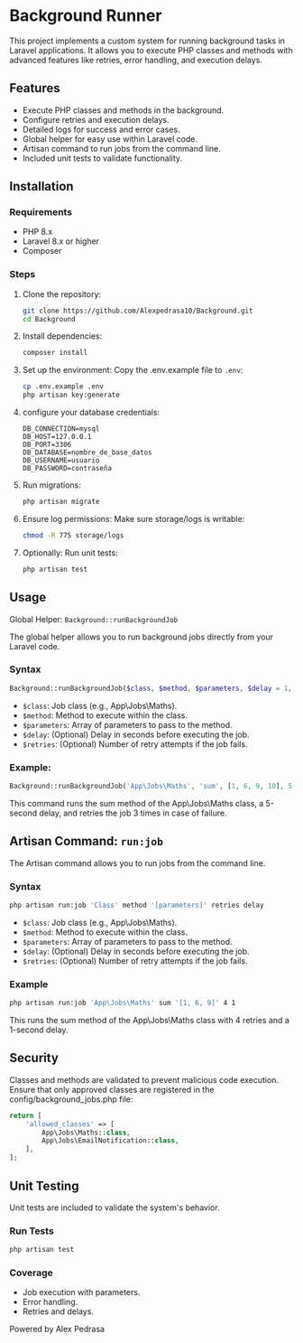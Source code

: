 # Background Runner

This project implements a custom system for running background tasks in Laravel applications. It allows you to execute PHP classes and methods with advanced features like retries, error handling, and execution delays.


## Features
- Execute PHP classes and methods in the background.
- Configure retries and execution delays.
- Detailed logs for success and error cases.
- Global helper for easy use within Laravel code.
- Artisan command to run jobs from the command line.
- Included unit tests to validate functionality.


## Installation

### Requirements
- PHP 8.x
- Laravel 8.x or higher
- Composer

### Steps
1. Clone the repository:
   ```bash
   git clone https://github.com/Alexpedrasa10/Background.git
   cd Background
    ```

2. Install dependencies:
    ```bash
    composer install
    ```

3. Set up the environment: Copy the .env.example file to `.env`:
    ```bash
    cp .env.example .env
    php artisan key:generate
    ```

4. configure your database credentials:
    ```env
    DB_CONNECTION=mysql
    DB_HOST=127.0.0.1
    DB_PORT=3306
    DB_DATABASE=nombre_de_base_datos
    DB_USERNAME=usuario
    DB_PASSWORD=contraseña
    ```

5. Run migrations:
    ```bash
    php artisan migrate
    ```

6. Ensure log permissions: Make sure storage/logs is writable:
    ```bash
    chmod -R 775 storage/logs
    ```

7. Optionally: Run unit tests:
    ```bash
    php artisan test
   ```

## Usage
Global Helper: `Background::runBackgroundJob`

The global helper allows you to run background jobs directly from your Laravel code.

### Syntax

```php
Background::runBackgroundJob($class, $method, $parameters, $delay = 1, $retries = 3);
```

- `$class`: Job class (e.g., App\Jobs\Maths).
- `$method`: Method to execute within the class.
- `$parameters`: Array of parameters to pass to the method.
- `$delay`: (Optional) Delay in seconds before executing the job.
- `$retries`: (Optional) Number of retry attempts if the job fails.

### Example:

```php
Background::runBackgroundJob('App\Jobs\Maths', 'sum', [1, 6, 9, 10], 5, 3);
```

This command runs the sum method of the App\Jobs\Maths class, a 5-second delay, and retries the job 3 times in case of failure.


## Artisan Command: `run:job`

The Artisan command allows you to run jobs from the command line.

### Syntax

```bash
php artisan run:job 'Class' method '[parameters]' retries delay
```

- `$class`: Job class (e.g., App\Jobs\Maths).
- `$method`: Method to execute within the class.
- `$parameters`: Array of parameters to pass to the method.
- `$delay`: (Optional) Delay in seconds before executing the job.
- `$retries`: (Optional) Number of retry attempts if the job fails.

### Example

```bash
php artisan run:job 'App\Jobs\Maths' sum '[1, 6, 9]' 4 1
```

This runs the sum method of the App\Jobs\Maths class with 4 retries and a 1-second delay.


## Security

Classes and methods are validated to prevent malicious code execution.
Ensure that only approved classes are registered in the config/background_jobs.php file:

```php
return [
    'allowed_classes' => [
        App\Jobs\Maths::class,
        App\Jobs\EmailNotification::class,
    ],
];
```


## Unit Testing

Unit tests are included to validate the system's behavior.
### Run Tests

```bash
php artisan test
```

### Coverage

- Job execution with parameters.
- Error handling.
- Retries and delays.


Powered by Alex Pedrasa 
